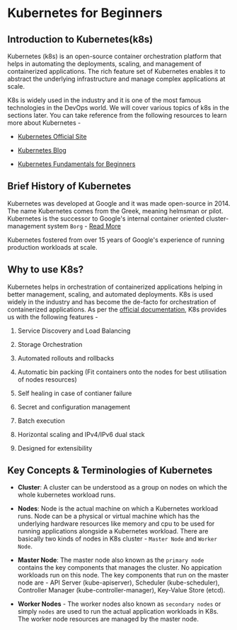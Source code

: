 # Kubernetes for Beginners

## Introduction to Kubernetes(k8s)

Kubernetes (k8s) is an open-source container orchestration platform that helps in automating the deployments, scaling, and management of containerized applications. The rich feature set of Kubernetes enables it to abstract the underlying infrastructure and manage complex applications at scale. 

K8s is widely used in the industry and it is one of the most famous technologies in the DevOps world. We will cover various topics of k8s in the sections later. You can take reference from the following resources to learn more about Kubernetes -

- [Kubernetes Official Site](https://kubernetes.io/)

- [Kubernetes Blog](https://kubernetes.io/blog/)

- [Kubernetes Fundamentals for Beginners](https://medium.com/the-programmer/kubernetes-fundamentals-for-absolute-beginners-architecture-components-1f7cda8ea536)

## Brief History of Kubernetes

Kubernetes was developed at Google and it was made open-source in 2014. The name Kubernetes comes from the Greek, meaning helmsman or pilot. Kubernetes is the successor to Google's internal container oriented cluster-management system `Borg` - [Read More](https://kubernetes.io/blog/2015/04/borg-predecessor-to-kubernetes/)

Kubernetes fostered from over 15 years of Google's experience of running production workloads at scale.

## Why to use K8s?

Kubernetes helps in orchestration of containerized applications helping in better management, scaling, and automated deployments. K8s is used widely in the industry and has become the de-facto for orchestration of containerized applications. As per the [official documentation](https://kubernetes.io/docs/concepts/overview/#why-you-need-kubernetes-and-what-can-it-do), K8s provides us with the following features -

1. Service Discovery and Load Balancing

2. Storage Orchestration

3. Automated rollouts and rollbacks

4. Automatic bin packing (Fit containers onto the nodes for best utilisation of nodes resources)

5. Self healing in case of contianer failure

6. Secret and configuration management

7. Batch execution

8. Horizontal scaling and IPv4/IPv6 dual stack

9. Designed for extensibility

## Key Concepts & Terminologies of Kubernetes


- **Cluster**: A cluster can be understood as a group on nodes on which the whole kubernetes workload runs.

- **Nodes**: Node is the actual machine on which a Kubernetes workload runs. Node can be a physical or virtual machine which has the underlying hardware resources like memory and cpu to be used for running applications alongside a Kubernetes workload. There are basically two kinds of nodes in K8s cluster - `Master Node` and `Worker Node`.

- **Master Node**: The master node also known as the `primary node` contains the key components that manages the cluster. No appication workloads run on this node. The key components that run on the master node are - API Server (kube-apiserver), Scheduler (kube-scheduler), Controller Manager (kube-controller-manager), Key-Value Store (etcd).

- **Worker Nodes** - The worker nodes also known as `secondary nodes` or simply `nodes` are used to run the actual application workloads in K8s. The worker node resources are managed by the master node.

